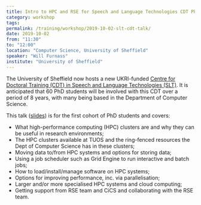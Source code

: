```yaml
---
title: Intro to HPC and RSE for Speech and Language Technologies CDT PhD students 
category: workshop
tags:
permalink: /training/workshop/2019-10-02-slt-cdt-talk/
date: 2019-10-02
from: "11:30"
to: "12:00"
location: "Computer Science, University of Sheffield"
speaker: "Will Furnass"
institute: "University of Sheffield"
---
```


The University of Sheffield now hosts
a new UKRI-funded [Centre for Doctoral Training (CDT) in Speech and Language Technologies (SLT)](https://slt-cdt.ac.uk/).
It is anticipated that 60 PhD students will be involved with this CDT over a period of 8 years,
with many being based in the Department of Computer Science.

This talk ([slides](https://rse.shef.ac.uk/rse-dcs-pres-on-hpc/)) is for the first cohort of PhD students and covers:

  - What high-performance computing (HPC) clusters are and why they can be useful in research environments;
  - The HPC clusters available at TUOS 
    and the ring-fenced resources the Dept of Computer Science has in these clusters;
  - Moving data to/from HPC systems and options for storing data;
  - Using a job scheduler such as Grid Engine to run interactive and batch jobs;
  - How to load/install/manage software on HPC systems;
  - Options for improving performance, inc. via parallelisation;
  - Larger and/or more specialised HPC systems
    and cloud computing;
  - Getting support from RSE team and CiCS and 
    collaborating with the RSE team.
